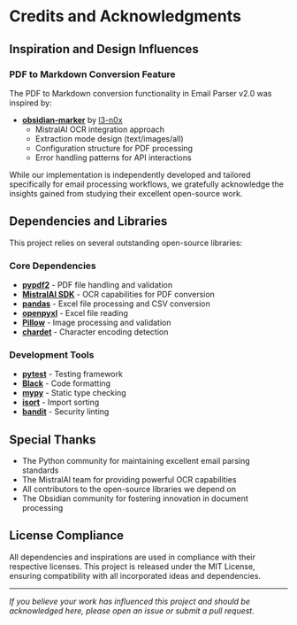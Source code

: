 # Credits and Acknowledgments

## Inspiration and Design Influences

### PDF to Markdown Conversion Feature

The PDF to Markdown conversion functionality in Email Parser v2.0 was inspired by:

- **[obsidian-marker](https://github.com/l3-n0x/obsidian-marker)** by [l3-n0x](https://github.com/l3-n0x)
  - MistralAI OCR integration approach
  - Extraction mode design (text/images/all)
  - Configuration structure for PDF processing
  - Error handling patterns for API interactions

While our implementation is independently developed and tailored specifically for email processing workflows, we gratefully acknowledge the insights gained from studying their excellent open-source work.

## Dependencies and Libraries

This project relies on several outstanding open-source libraries:

### Core Dependencies
- **[pypdf2](https://github.com/py-pdf/pypdf2)** - PDF file handling and validation
- **[MistralAI SDK](https://github.com/mistralai/mistral-sdk)** - OCR capabilities for PDF conversion
- **[pandas](https://pandas.pydata.org/)** - Excel file processing and CSV conversion
- **[openpyxl](https://openpyxl.readthedocs.io/)** - Excel file reading
- **[Pillow](https://python-pillow.org/)** - Image processing and validation
- **[chardet](https://github.com/chardet/chardet)** - Character encoding detection

### Development Tools
- **[pytest](https://pytest.org/)** - Testing framework
- **[Black](https://github.com/psf/black)** - Code formatting
- **[mypy](https://mypy-lang.org/)** - Static type checking
- **[isort](https://pycqa.github.io/isort/)** - Import sorting
- **[bandit](https://bandit.readthedocs.io/)** - Security linting

## Special Thanks

- The Python community for maintaining excellent email parsing standards
- The MistralAI team for providing powerful OCR capabilities
- All contributors to the open-source libraries we depend on
- The Obsidian community for fostering innovation in document processing

## License Compliance

All dependencies and inspirations are used in compliance with their respective licenses. This project is released under the MIT License, ensuring compatibility with all incorporated ideas and dependencies.

---

*If you believe your work has influenced this project and should be acknowledged here, please open an issue or submit a pull request.*